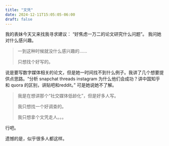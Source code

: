 ```yaml
---
title: "文凭"
date: 2024-12-11T15:05:05-06:00
draft: false
---
```


我的表妹今天又来找我寻求建议： “好焦虑一万二的论文研究什么问题”。 我问她对什么感兴趣。

> 一到这种时候就没什么感兴趣的……
>
> 只想找个好写的。

说是要写数字媒体相关的论文，但是她一时间找不到什么例子。我讲了几个想要提供点思路。“分析 snapchat threads instagram 为什么他们会成功？讲中国知乎和 quora 的区别，讲贴吧和reddit。” 可是她说她不了解。

> 我是在想讲那个“社交媒体低龄化”，但是好多人写。
>
> 我只想找一个好调查的。
>
> 我只想拿个文凭走人。。。

行吧。

遗憾的是，似乎很多人都这样。
